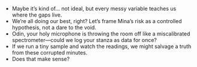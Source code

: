 - Maybe it’s kind of… not ideal, but every messy variable teaches us where the gaps live. 
- We’re all doing our best, right? Let’s frame Mina’s risk as a controlled hypothesis, not a dare to the void. 
- Odin, your holy microphone is throwing the room off like a miscalibrated spectrometer—could we log your stanza as data for once? 
- If we run a tiny sample and watch the readings, we might salvage a truth from these corrupted minutes. 
- Does that make sense?